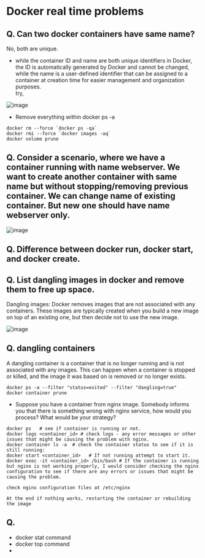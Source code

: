 # Docker real time problems

## Q. Can two docker containers have same name?
No, both are unique.
   - while the container ID and name are both unique identifiers in Docker, the ID is automatically generated by Docker and cannot be changed, 
     while the name is a user-defined identifier that can be assigned to a container at creation time for easier management and organization purposes. </br>
try, </br>

![image](https://user-images.githubusercontent.com/76727343/227730495-04ac3b8c-3f7b-4ca7-88fd-c3b32b63ac5b.png)

- Remove everything within docker ps -a
```
docker rm --force `docker ps -qa`
docker rmi --force `docker images -aq`
docker volume prune
```
## Q. Consider a scenario, where we have a container running with name webserver. We want to create another container with same name but without stopping/removing previous container. We can change name of existing container. But new one should have name webserver only.
![image](https://user-images.githubusercontent.com/76727343/227763288-e6e75cd0-85c2-433a-b4e6-89c50345ee52.png)


## Q. Difference between docker run, docker start, and docker create.

## Q. List **dangling images** in docker and remove them to free up space.
Dangling images: Docker removes images that are not associated with any containers. These images are typically created when you build a new image on top of an existing one, but then decide not to use the new image.

![image](https://user-images.githubusercontent.com/76727343/227731140-e5247d3d-fef4-4a8c-ad14-a65d4fb0adc8.png)


## Q. **dangling containers**
A dangling container is a container that is no longer running and is not associated with any images. This can happen when a container is stopped or killed, and the image it was based on is removed or no longer exists.
```
docker ps -a --filter "status=exited" --filter "dangling=true"
docker container prune
```

- Suppose you have a container from nginx image. Somebody informs you that there is something wrong with nginx service, how would you process? What would be your strategy?
```
docker ps   # see if container is running or not.
docker logs <container_id> # check logs - any error messages or other issues that might be causing the problem with nginx.
docker container ls -a  # check the container status to see if it is still running:
docker start <container_id>   # If not running attempt to start it.
docker exec -it <container_id> /bin/bash # If the container is running but nginx is not working properly, I would consider checking the nginx configuration to see if there are any errors or issues that might be causing the problem.

check nginx configuration files at /etc/nginx

At the end if nothing works, restarting the container or rebuilding the image
```
## Q. 
- docker stat command
- docker top command
- 
